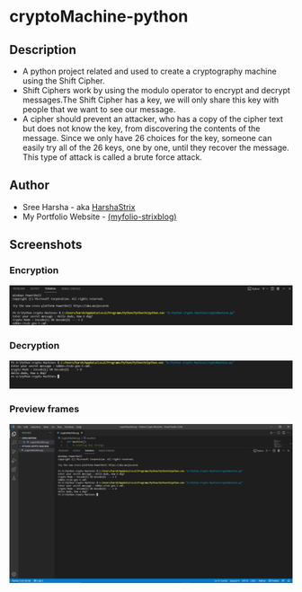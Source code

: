 # cryptoMachine-python

## Description
* A python project related and used to create a cryptography machine using the Shift Cipher.
* Shift Ciphers work by using the modulo operator to encrypt and decrypt messages.The Shift Cipher has a key, we will only share this key with people that we want to see our message.
* A cipher should prevent an attacker, who has a copy of the cipher text but does not know the key, from discovering the contents of the message. Since we only have 26 choices for the key, someone can easily try all of the 26 keys, one by one, until they recover the message. This type of attack is called a brute force attack.

## Author
* Sree Harsha - aka [HarshaStrix][website]
* My Portfolio Website - [(myfolio-strixblog)][website]

[website]: https://myfolio-strixblog.web.app/

## Screenshots

### Encryption
<img src="Python Crypto Machine/enc.png">

### Decryption
<img src="Python Crypto Machine/dec.png">

### Preview frames
<img src="Python Crypto Machine/cryptoMachine-python.png">
